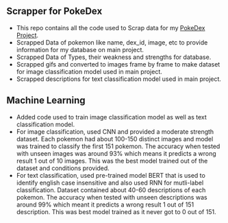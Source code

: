 ## Scrapper for PokeDex
- This repo contains all the code used to Scrap data for my [PokeDex Project](https://github.com/RevTpark/pokeDex). 
- Scrapped Data of pokemon like name, dex_id, image, etc to provide information for my database on main project.
- Scrapped Data of Types, their weakness and strengths for database.
- Scrapped gifs and converted to images frame by frame to make dataset for image classification model used in main project.
- Scrapped descriptions for text classification model used in main project.

## Machine Learning 
- Added code used to train image classification model as well as text classification model.
- For image classification, used CNN and provided a moderate strength dataset. Each pokemon had about 100-150 distinct images and model was trained to classify the first 151 pokemon. The accuracy when tested with unseen images was around 93% which means it predicts a wrong result 1 out of 10 images. This was the best model trained out of the dataset and conditions provided.
- For text classification, used pre-trained model BERT that is used to identify english case insensitive and also used RNN for mutli-label classification. Dataset contained about 40-60 descriptions of each pokemon. The accuracy when tested with unseen descriptions was around 99% which meant it predicts a wrong result 1 out of 151 description. This was best model trained as it never got to 0 out of 151. 

